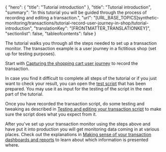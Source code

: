 {
  "hero": {
    "title": "Tutorial introduction"
  },
  "title": "Tutorial introduction",
  "summary": "In this tutorial you will be guided through the process of recording and editing a transaction.",
  "url": "[URL_BASE_TOPICS]synthetic-monitoring/transactions/tutorial-record-user-journey-in-shop/tutorial-introduction",
  "translationKey": "[FRONTMATTER_TRANSLATIONKEY]",
  "sectionlist": false,
  "tableofcontents": false
}

The tutorial walks you through all the steps needed to set up a transaction monitor. The transaction example is a user journey in a fictitious shop (set up for testing purposes). 

Start with [Capturing the shopping cart user journey]([LINK_URL_1]) to record the transaction.

In case you find it difficult to complete all steps of the tutorial or if you just want to check your result, you can open the [test script]([LINK_URL_2]) that has been prepared. You may use it as input for the testing of the script in the next part of the tutorial.

Once you have recorded the transaction script, do some testing and tweaking as described in [Testing and editing your transaction script]([LINK_URL_3]) to make sure the script does what you expect from it.


After you've set up your transaction monitor using the steps above and have put it into production you will get monitoring data coming in at various places. Check out the explanations in [Making sense of your transaction dashboards and reports]([LINK_URL_4]) to learn about which information is presented where.